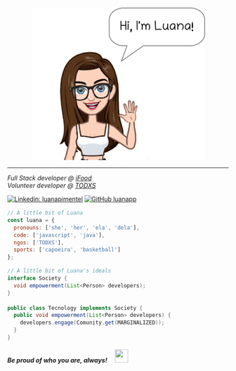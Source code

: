 <p align="center">
  <img src="https://raw.githubusercontent.com/luanapp/luanapp/master/lu.png" />
</p>

---

*Full Stack developer @ [iFood][ifood-url]*  
*Volunteer developer @ [TODXS][todxs-url]*

[![Linkedin: luanapimentel][linkedin-badge]][linkedin-url]
[![GitHub luanapp][github-shield]][github-url]

```javascript
// A little bit of Luana
const luana = {
  pronouns: ['she', 'her', 'ela', 'dela'],
  code: ['javascript', 'java'],
  ngos: ['TODXS'],
  sports: ['capoeira', 'basketball']
};
```

```java
// A little bit of Luana's ideals
interface Society {
  void empowerment(List<Person> developers);
}

public class Tecnology implements Society {
  public void empowerment(List<Person> developers) {
    developers.engage(Comunity.get(MARGINALIZED));
  }
}
```  

#### *Be proud of who you are, always!*  <img src="https://static.skaip.org/img/emoticons/180x180/f6fcff/flaggaypride.gif" width="30" height="30" />


[ifood-url]: https://www.ifood.com.br
[todxs-url]: https://www.todxs.org
[linkedin-badge]: https://img.shields.io/badge/-luanapimentel-blue?style=flat-square&logo=Linkedin&logoColor=white&link=https://www.linkedin.com/in/luanapimentel
[linkedin-url]: https://www.linkedin.com/in/luanapimentel
[github-shield]: https://img.shields.io/github/followers/luanapp?label=follow&style=social
[github-url]: https://github.com/luanapp
<!--
**luanapp/luanapp** is a ✨ _special_ ✨ repository because its `README.md` (this file) appears on your GitHub profile.

Here are some ideas to get you started:

- 🔭 I’m currently working on ...
- 🌱 I’m currently learning ...
- 👯 I’m looking to collaborate on ...
- 🤔 I’m looking for help with ...
- 💬 Ask me about ...
- 📫 How to reach me: ...
- 😄 Pronouns: ...
- ⚡ Fun fact: ...
-->
